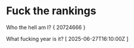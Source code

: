 # Fuck the rankings

Who the hell am I?
{ 20724666 }

What fucking year is it?
[ 2025-06-27T16:10:00Z ]
